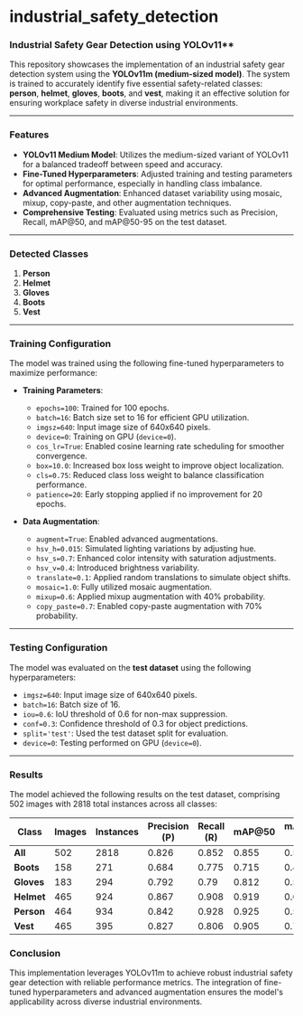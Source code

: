 # industrial_safety_detection
### Industrial Safety Gear Detection using YOLOv11**

This repository showcases the implementation of an industrial safety gear detection system using the **YOLOv11m (medium-sized model)**. The system is trained to accurately identify five essential safety-related classes: **person**, **helmet**, **gloves**, **boots**, and **vest**, making it an effective solution for ensuring workplace safety in diverse industrial environments.

---

### **Features**
- **YOLOv11 Medium Model**: Utilizes the medium-sized variant of YOLOv11 for a balanced tradeoff between speed and accuracy.
- **Fine-Tuned Hyperparameters**: Adjusted training and testing parameters for optimal performance, especially in handling class imbalance.
- **Advanced Augmentation**: Enhanced dataset variability using mosaic, mixup, copy-paste, and other augmentation techniques.
- **Comprehensive Testing**: Evaluated using metrics such as Precision, Recall, mAP@50, and mAP@50-95 on the test dataset.

---

### **Detected Classes**
1. **Person**
2. **Helmet**
3. **Gloves**
4. **Boots**
5. **Vest**

---

### **Training Configuration**
The model was trained using the following fine-tuned hyperparameters to maximize performance:

- **Training Parameters**:
  - `epochs=100`: Trained for 100 epochs.
  - `batch=16`: Batch size set to 16 for efficient GPU utilization.
  - `imgsz=640`: Input image size of 640x640 pixels.
  - `device=0`: Training on GPU (`device=0`).
  - `cos_lr=True`: Enabled cosine learning rate scheduling for smoother convergence.
  - `box=10.0`: Increased box loss weight to improve object localization.
  - `cls=0.75`: Reduced class loss weight to balance classification performance.
  - `patience=20`: Early stopping applied if no improvement for 20 epochs.

- **Data Augmentation**:
  - `augment=True`: Enabled advanced augmentations.
  - `hsv_h=0.015`: Simulated lighting variations by adjusting hue.
  - `hsv_s=0.7`: Enhanced color intensity with saturation adjustments.
  - `hsv_v=0.4`: Introduced brightness variability.
  - `translate=0.1`: Applied random translations to simulate object shifts.
  - `mosaic=1.0`: Fully utilized mosaic augmentation.
  - `mixup=0.6`: Applied mixup augmentation with 40% probability.
  - `copy_paste=0.7`: Enabled copy-paste augmentation with 70% probability.

---

### **Testing Configuration**
The model was evaluated on the **test dataset** using the following hyperparameters:

- `imgsz=640`: Input image size of 640x640 pixels.
- `batch=16`: Batch size of 16.
- `iou=0.6`: IoU threshold of 0.6 for non-max suppression.
- `conf=0.3`: Confidence threshold of 0.3 for object predictions.
- `split='test'`: Used the test dataset split for evaluation.
- `device=0`: Testing performed on GPU (`device=0`).

---

### **Results**
The model achieved the following results on the test dataset, comprising 502 images with 2818 total instances across all classes:

| **Class**   | **Images** | **Instances** | **Precision (P)** | **Recall (R)** | **mAP@50** | **mAP@50-95** |
|-------------|------------|---------------|--------------------|----------------|------------|---------------|
| **All**     | 502        | 2818          | 0.826              | 0.852          | 0.855      | 0.574         |
| **Boots**   | 158        | 271           | 0.684              | 0.775          | 0.715      | 0.463         |
| **Gloves**  | 183        | 294           | 0.792              | 0.79           | 0.812      | 0.53          |
| **Helmet**  | 465        | 924           | 0.867              | 0.908          | 0.919      | 0.618         |
| **Person**  | 464        | 934           | 0.842              | 0.928          | 0.925      | 0.555         |
| **Vest**    | 465        | 395           | 0.827              | 0.806          | 0.905      | 0.702         |



### **Conclusion**
This implementation leverages YOLOv11m to achieve robust industrial safety gear detection with reliable performance metrics. The integration of fine-tuned hyperparameters and advanced augmentation ensures the model's applicability across diverse industrial environments.
